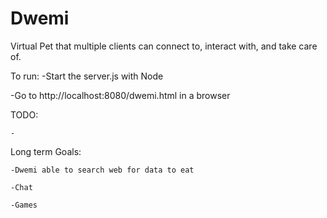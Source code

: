 # Dwemi
Virtual Pet that multiple clients can connect to, interact with, and take care of.

To run:
  -Start the server.js with Node
  
  -Go to http://localhost:8080/dwemi.html in a browser
  
  
TODO:
      
    -
  
  
  
  Long term Goals:
    
    -Dwemi able to search web for data to eat
    
    -Chat
    
    -Games
  
